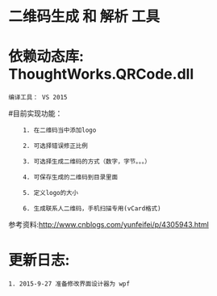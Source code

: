 # 二维码生成 和 解析 工具


# 依赖动态库: <strong>ThoughtWorks.QRCode.dll </strong>

`编译工具： VS 2015`


#目前实现功能：

		1. 在二维码当中添加logo 
		
		2. 可选择错误修正比例
	
		3. 可选择生成二维码的方式（数字，字节。。。）
	
		4. 可保存生成的二维码到目录里面
		
		5. 定义logo的大小
		
		6. 生成联系人二维码，手机扫描专用(vCard格式)
		
		
参考资料:http://www.cnblogs.com/yunfeifei/p/4305943.html

# 更新日志:

	1. 2015-9-27 准备修改界面设计器为 wpf 
	

